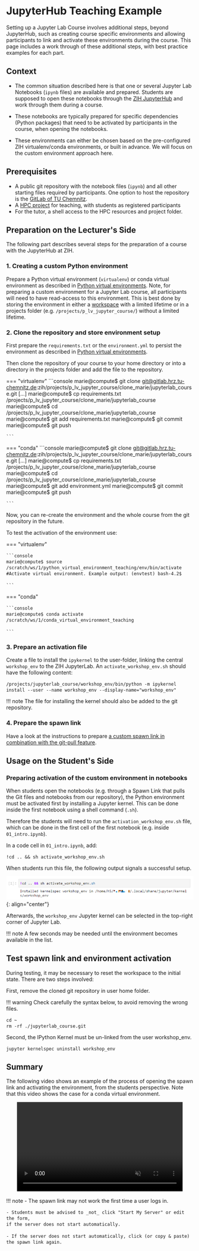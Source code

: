 # JupyterHub Teaching Example

Setting up a Jupyter Lab Course involves additional steps, beyond JupyterHub, such as creating
course specific environments and allowing participants to link and activate these environments during
the course. This page includes a work through of these additional steps, with best practice examples
for each part.

## Context

- The common situation described here is that one or several Jupyter Lab Notebooks
(`ipynb` files) are available and prepared. Students are supposed to open these notebooks
through the [ZIH JupyterHub](../access/jupyterhub.md) and work through them during a course.

- These notebooks are typically prepared for specific dependencies (Python packages)
that need to be activated by participants in the course, when opening the notebooks.

- These environments can either be chosen based on the pre-configured 
ZIH virtualenv/conda environments,
or built in advance. We will focus on the custom environment approach here.

## Prerequisites

- A public git repository with the notebook files (`ipynb`) and all other starting files required
  by participants. One option to host the repository is the [GitLab of TU Chemnitz](https://gitlab.hrz.tu-chemnitz.de/).
- A [HPC project](../application/project_management.md) for teaching,
  with students as registered participants
- For the tutor, a shell access to the HPC resources and project folder.

## Preparation on the Lecturer's Side

The following part describes several steps for the preparation of a course with the JupyterHub at
ZIH.

### 1. Creating a custom Python environment

Prepare a Python virtual environment (`virtualenv`) or conda virtual environment as described in
[Python virtual environments](../software/python_virtual_environments.md). Note, for preparing a
custom environment for a Jupyter Lab course, all participants will need to have read-access to this
environment. This is best done by storing the environment in either a [workspace](../data_lifecycle/workspaces.md)
with a limited lifetime or in a projects folder (e.g. `/projects/p_lv_jupyter_course/`) without a
limited lifetime.

### 2. Clone the repository and store environment setup

First prepare the `requirements.txt` or the `environment.yml` to persist the environment as
described in [Python virtual environments](../software/python_virtual_environments.md).

Then clone the repository of your course to your home directory or into a directory in the projects
folder and add the file to the repository.

=== "virtualenv"
    ```console
    marie@compute$ git clone git@gitlab.hrz.tu-chemnitz.de:zih/projects/p_lv_jupyter_course/clone_marie/jupyterlab_course.git
    [...]
    marie@compute$ cp requirements.txt /projects/p_lv_jupyter_course/clone_marie/jupyterlab_course
    marie@compute$ cd /projects/p_lv_jupyter_course/clone_marie/jupyterlab_course
    marie@compute$ git add requirements.txt
    marie@compute$ git commit
    marie@compute$ git push

    ```
=== "conda"
    ```console
    marie@compute$ git clone git@gitlab.hrz.tu-chemnitz.de:zih/projects/p_lv_jupyter_course/clone_marie/jupyterlab_course.git
    [...]
    marie@compute$ cp requirements.txt /projects/p_lv_jupyter_course/clone_marie/jupyterlab_course
    marie@compute$ cd /projects/p_lv_jupyter_course/clone_marie/jupyterlab_course
    marie@compute$ git add environment.yml
    marie@compute$ git commit
    marie@compute$ git push

    ```

Now, you can re-create the environment and the whole course from the git repository in the future.

To test the activation of the environment use:

=== "virtualenv"

    ```console
    marie@compute$ source /scratch/ws/1/python_virtual_environment_teaching/env/bin/activate #Activate virtual environment. Example output: (envtest) bash-4.2$

    ```
=== "conda"

    ```console
    marie@compute$ conda activate /scratch/ws/1/conda_virtual_environment_teaching

    ```

### 3. Prepare an activation file

Create a file to install the `ipykernel` to the user-folder, linking the central `workshop_env` to
the ZIH JupyterLab. An `activate_workshop_env.sh` should have the following content:

```console
/projects/jupyterlab_course/workshop_env/bin/python -m ipykernel install --user --name workshop_env --display-name="workshop_env"
```

!!! note
    The file for installing the kernel should also be added to the git repository.

### 4. Prepare the spawn link

Have a look at the instructions to prepare
[a custom spawn link in combination with the git-pull feature](jupyterhub_for_teaching.md#combination-of-quickstart-and-git-pull-feature).

## Usage on the Student's Side

### Preparing activation of the custom environment in notebooks

When students open the notebooks (e.g. through a Spawn Link that pulls the Git files
and notebooks from our repository), the Python environment must be activated first by installing a
Jupyter kernel. This can be done inside the first notebook using a shell command (`.sh`).

Therefore the students will need to run the `activation_workshop_env.sh` file, which can be done
in the first cell of the first notebook (e.g. inside `01_intro.ipynb`).

In a code cell in `01_intro.ipynb`, add:

```console
!cd .. && sh activate_workshop_env.sh
```

When students run this file, the following output signals a successful setup.

![Installed kernelspec](misc/kernelspec.png)
{: align="center"}

Afterwards, the `workshop_env` Jupyter kernel can be selected in the top-right corner of Jupyter
Lab.

!!! note
    A few seconds may be needed until the environment becomes available in the list.

## Test spawn link and environment activation

During testing, it may be necessary to reset the workspace to the initial state. There are two steps
involved:

First, remove the cloned git repository in user home folder.

!!! warning
    Check carefully the syntax below, to avoid removing the wrong files.

```console
cd ~
rm -rf ./jupyterlab_course.git
```

Second, the IPython Kernel must be un-linked from the user workshop_env.

```console
jupyter kernelspec uninstall workshop_env
```

## Summary

The following video shows an example of the process of opening the
spawn link and activating the environment, from the students perspective.
Note that this video shows the case for a conda virtual environment.

<div align="center">
<video width="446" height="240" controls muted>
  <source src="../misc/startup_hub.webm" type="video/webm">
Your browser does not support the video tag.
</video>
</div>

!!! note
    - The spawn link may not work the first time a user logs in.

    - Students must be advised to _not_ click "Start My Server" or edit the form,
    if the server does not start automatically.

    - If the server does not start automatically, click (or copy & paste) the spawn link again.
